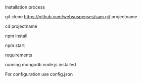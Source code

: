 
Installation process

git clone https://github.com/websuspenses/sam.git projectname

cd projectname

npm install

npm start

requirements

running mongodb
node.js installed


For configuration use config.json 